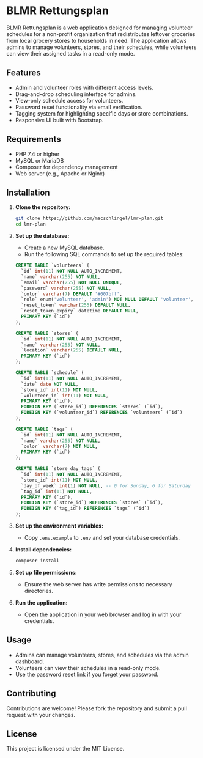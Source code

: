 # BLMR Rettungsplan

BLMR Rettungsplan is a web application designed for managing volunteer schedules for a non-profit organization that redistributes leftover groceries from local grocery stores to households in need. The application allows admins to manage volunteers, stores, and their schedules, while volunteers can view their assigned tasks in a read-only mode.

## Features
- Admin and volunteer roles with different access levels.
- Drag-and-drop scheduling interface for admins.
- View-only schedule access for volunteers.
- Password reset functionality via email verification.
- Tagging system for highlighting specific days or store combinations.
- Responsive UI built with Bootstrap.

## Requirements
- PHP 7.4 or higher
- MySQL or MariaDB
- Composer for dependency management
- Web server (e.g., Apache or Nginx)

## Installation

1. **Clone the repository:**
   ```bash
   git clone https://github.com/macschlingel/lmr-plan.git
   cd lmr-plan
   ```

2. **Set up the database:**
   - Create a new MySQL database.
   - Run the following SQL commands to set up the required tables:

   ```sql
   CREATE TABLE `volunteers` (
     `id` int(11) NOT NULL AUTO_INCREMENT,
     `name` varchar(255) NOT NULL,
     `email` varchar(255) NOT NULL UNIQUE,
     `password` varchar(255) NOT NULL,
     `color` varchar(7) DEFAULT '#007bff',
     `role` enum('volunteer', 'admin') NOT NULL DEFAULT 'volunteer',
     `reset_token` varchar(255) DEFAULT NULL,
     `reset_token_expiry` datetime DEFAULT NULL,
     PRIMARY KEY (`id`)
   );

   CREATE TABLE `stores` (
     `id` int(11) NOT NULL AUTO_INCREMENT,
     `name` varchar(255) NOT NULL,
     `location` varchar(255) DEFAULT NULL,
     PRIMARY KEY (`id`)
   );

   CREATE TABLE `schedule` (
     `id` int(11) NOT NULL AUTO_INCREMENT,
     `date` date NOT NULL,
     `store_id` int(11) NOT NULL,
     `volunteer_id` int(11) NOT NULL,
     PRIMARY KEY (`id`),
     FOREIGN KEY (`store_id`) REFERENCES `stores` (`id`),
     FOREIGN KEY (`volunteer_id`) REFERENCES `volunteers` (`id`)
   );

   CREATE TABLE `tags` (
     `id` int(11) NOT NULL AUTO_INCREMENT,
     `name` varchar(255) NOT NULL,
     `color` varchar(7) NOT NULL,
     PRIMARY KEY (`id`)
   );

   CREATE TABLE `store_day_tags` (
     `id` int(11) NOT NULL AUTO_INCREMENT,
     `store_id` int(11) NOT NULL,
     `day_of_week` int(1) NOT NULL, -- 0 for Sunday, 6 for Saturday
     `tag_id` int(11) NOT NULL,
     PRIMARY KEY (`id`),
     FOREIGN KEY (`store_id`) REFERENCES `stores` (`id`),
     FOREIGN KEY (`tag_id`) REFERENCES `tags` (`id`)
   );
   ```

3. **Set up the environment variables:**
   - Copy `.env.example` to `.env` and set your database credentials.

4. **Install dependencies:**
   ```bash
   composer install
   ```

5. **Set up file permissions:**
   - Ensure the web server has write permissions to necessary directories.

6. **Run the application:**
   - Open the application in your web browser and log in with your credentials.

## Usage
- Admins can manage volunteers, stores, and schedules via the admin dashboard.
- Volunteers can view their schedules in a read-only mode.
- Use the password reset link if you forget your password.

## Contributing
Contributions are welcome! Please fork the repository and submit a pull request with your changes.

## License
This project is licensed under the MIT License.